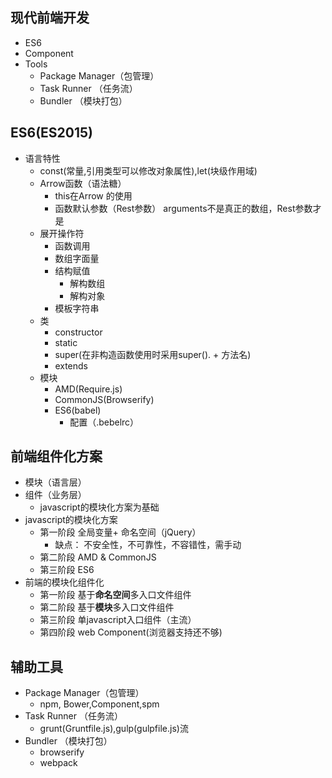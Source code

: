## 现代前端开发

- ES6
- Component
- Tools
	- Package Manager（包管理）
	- Task Runner （任务流）
	- Bundler （模块打包）


## ES6(ES2015)

- 语言特性
	- const(常量,引用类型可以修改对象属性),let(块级作用域)
	- Arrow函数（语法糖）
		- this在Arrow 的使用
		- 函数默认参数（Rest参数） arguments不是真正的数组，Rest参数才是
	- 展开操作符
		- 函数调用
		- 数组字面量
		- 结构赋值
			- 解构数组
			- 解构对象
		- 模板字符串
	- 类
		- constructor
		- static
		- super(在非构造函数使用时采用super(). + 方法名)
		- extends
	- 模块
		- AMD(Require.js)
		- CommonJS(Browserify)
		- ES6(babel) 
			- 配置（.bebelrc）

## 前端组件化方案

- 模块（语言层）
- 组件（业务层）
	- javascript的模块化方案为基础
- javascript的模块化方案
	- 第一阶段 全局变量+ 命名空间（jQuery）
		- 缺点： 不安全性，不可靠性，不容错性，需手动
	- 第二阶段 AMD & CommonJS
	- 第三阶段 ES6
- 前端的模块化组件化
	- 第一阶段 基于**命名空间**多入口文件组件
	- 第二阶段 基于**模块**多入口文件组件
	- 第三阶段 单javascript入口组件（主流）
	- 第四阶段 web Component(浏览器支持还不够)

## 辅助工具

- Package Manager（包管理）
	- npm, Bower,Component,spm
- Task Runner （任务流）
	- grunt(Gruntfile.js),gulp(gulpfile.js)流
- Bundler （模块打包）
	- browserify
	- webpack
